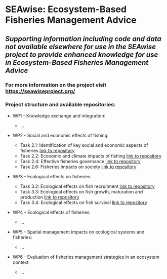 
# SEAwise: Ecosystem-Based Fisheries Management Advice #
## *Supporting information including code and data not available elsewhere for use in the SEAwise project to provide enhanced knowledge for use in Ecosystem-Based Fisheries Management Advice* ##

### For more information on the project visit https://seawiseproject.org/ ###

### Project structure and available repositories: ###

* WP1 - Knowledge exchange and integration:
  * …
    
* WP2 - Social and economic effects of fishing:
  * Task 2.1: Identification of key social and economic aspects of fisheries [link to repository](https://github.com/ices-tools-dev/SEAwise_T2.1)
  * Task 2.2: Economic and climate impacts of fishing [link to repository](https://github.com/ices-tools-dev/SEAwise_T2.2)
  * Task 2.4: Effective fisheries governance [link to repository](https://github.com/ices-tools-dev/SEAwise_T2.4)
  * Task 2.6: Fisheries impacts on society [link to repository](https://github.com/ices-tools-dev/SEAwise_T2.6)

* WP3 - Ecological effects on fisheries:
  * Task 3.2: Ecological effects on fish recruitment [link to repository](https://github.com/ices-tools-dev/SEAwise_T3.2)
  * Task 3.3: Ecological effects on fish growth, maturation and production [link to repository](https://github.com/ices-tools-dev/SEAwise_T3.3)
  * Task 3.4: Ecological effects on fish survival [link to repository](https://github.com/ices-tools-dev/SEAwise_T3.4)
  
* WP4 - Ecological effects of fisheries:
  * …
    
* WP5 - Spatial management impacts on ecological systems and fisheries:
  * …
    
* WP6 - Evaluation of fisheries management strategies in an ecosystem context:
  * …

